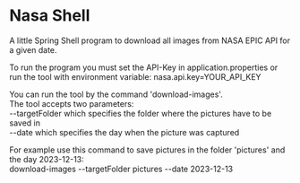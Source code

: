 # Nasa Shell
A little Spring Shell program to download all images from NASA EPIC API for a given date.

To run the program you must set the API-Key in application.properties or run the tool with environment variable: nasa.api.key=YOUR_API_KEY

You can run the tool by the command 'download-images'. \
The tool accepts two parameters: \
--targetFolder which specifies the folder where the pictures have to be saved in \
--date which specifies the day when the picture was captured 

For example use this command to save pictures in the folder 'pictures' and the day 2023-12-13: \
download-images --targetFolder pictures --date 2023-12-13
